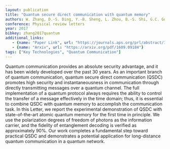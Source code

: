 ```yaml
---
layout: publication
title: "Quantum secure direct communication with quantum memory"
authors: W. Zhang, D.-S. Ding, Y.-B. Sheng, L. Zhou, B.-S. Shi, G.C. Guo
conference: Physical review letters
year: 2017
bibkey: zhang2017quantum
additional_links:
   - {name: "Paper Link", url: "https://journals.aps.org/prl/abstract/10.1103/PhysRevLett.118.220501"}
   - {name: "Arxiv", url: "https://arxiv.org/pdf/1609.09184"}
tags: ["Key Technologies", "Quantum Communication"]
---
```

Quantum communication provides an absolute security advantage, and it has been widely developed over the past 30 years. As an important branch of quantum communication, quantum secure direct communication (QSDC) promotes high security and instantaneousness in communication through directly transmitting messages over a quantum channel. The full implementation of a quantum protocol always requires the ability to control the transfer of a message effectively in the time domain; thus, it is essential to combine QSDC with quantum memory to accomplish the communication task. In this Letter, we report the experimental demonstration of QSDC with state-of-the-art atomic quantum memory for the first time in principle. We use the polarization degrees of freedom of photons as the information carrier, and the fidelity of entanglement decoding is verified as approximately 90%. Our work completes a fundamental step toward practical QSDC and demonstrates a potential application for long-distance quantum communication in a quantum network.